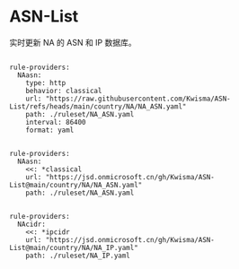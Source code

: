 
# ASN-List

实时更新 NA 的 ASN 和 IP 数据库。

<pre><code class="language-javascript">
rule-providers:
  NAasn:
    type: http
    behavior: classical
    url: "https://raw.githubusercontent.com/Kwisma/ASN-List/refs/heads/main/country/NA/NA_ASN.yaml"
    path: ./ruleset/NA_ASN.yaml
    interval: 86400
    format: yaml
</code></pre>

<pre><code class="language-javascript">
rule-providers:
  NAasn:
    <<: *classical
    url: "https://jsd.onmicrosoft.cn/gh/Kwisma/ASN-List@main/country/NA/NA_ASN.yaml"
    path: ./ruleset/NA_ASN.yaml
</code></pre>

<pre><code class="language-javascript">
rule-providers:
  NAcidr:
    <<: *ipcidr
    url: "https://jsd.onmicrosoft.cn/gh/Kwisma/ASN-List@main/country/NA/NA_IP.yaml"
    path: ./ruleset/NA_IP.yaml
</code></pre>